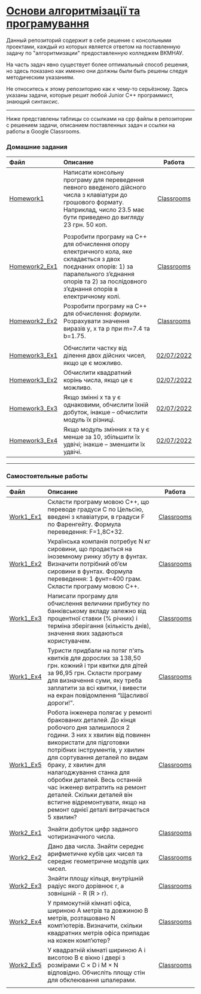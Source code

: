 # [Основи алгоритмізації та програмування](https://classroom.google.com/u/1/c/NDMwNDYxNjY3NjM1)

Данный репозиторий содержит в себе решение с консольными проектами, каждый из которых является ответом на поставленную задачу по "алгоритмизации" предоставленную колледжем ВКМНАУ.

На часть задач явно существует более оптимальный способ решения, но здесь показано как именно они должны были быть решены следуя методическим указаниям.

Не относитесь к этому репозиторию как к чему-то серьёзному. Здесь указаны задачи, которые решит любой Junior C++ программист, знающий синтаксис.

---

Ниже представлены таблицы со ссылками на срр файлы в репозитории с решением задачи, описанием поставленных задач и ссылки на работы в Google Classrooms.

### Домашние задания
| Файл | Описание | Работа |
|:-----|:---------|:------:|
| [Homework1](https://github.com/AnriaruDoragon/VKMNAU-CPP-Exercises/blob/5bf332c3491a16489cc97b95eaa9a014a2615aa8/Homework1/Homework1.cpp) | Написати консольну програму для переведення певного введеного дійсного числа з клавіатури до грошового формату. Наприклад, число 23.5 має бути приведено до вигляду 23 грн. 50 коп. | [Classrooms](https://classroom.google.com/u/1/c/NDMwNDYxNjY3NjM1/a/NDM3MDU2NzE5MzAw/details) |
| | | |
| [Homework2_Ex1](https://github.com/AnriaruDoragon/VKMNAU-CPP-Exercises/blob/5bf332c3491a16489cc97b95eaa9a014a2615aa8/Homework2_Ex1/Homework2_Ex1.cpp) | Розробити програму на С++ для обчислення опору електричного кола, яке складається з двох поєднаних опорів: 1) за паралельного з’єднання опорів та 2) за послідовного з’єднання опорів в електричному колі. | [Classrooms](https://classroom.google.com/u/1/c/NDMwNDYxNjY3NjM1/a/NDMwNjA1OTA3NTgw/details) |
| [Homework2_Ex2](https://github.com/AnriaruDoragon/VKMNAU-CPP-Exercises/blob/5bf332c3491a16489cc97b95eaa9a014a2615aa8/Homework2_Ex2/Homework2_Ex2.cpp) | Розробити програму на С++ для обчислення: *формули*. Розрахувати значення виразів y, x та p при m=7.4 та b=1.75. | [Classrooms](https://classroom.google.com/u/1/c/NDMwNDYxNjY3NjM1/a/NDMwNjA1OTA3NTgw/details) |
| | | |
| [Homework3_Ex1]() | Обчислити частку від ділення двох дійсних чисел, якщо це є можливо. | [02/07/2022](https://classroom.google.com/c/NDMwNDYxNjY3NjM1/a/NDYwMTY5MzM2MzM2/details) |
| [Homework3_Ex2]() | Обчислити квадратний корінь числа, якщо це є можливо. | [02/07/2022](https://classroom.google.com/c/NDMwNDYxNjY3NjM1/a/NDYwMTY5MzM2MzM2/details) |
| [Homework3_Ex3]() | Якщо змінні x та y є однаковими, обчислити їхній добуток, інакше – обчислити модуль їх різниці. | [02/07/2022](https://classroom.google.com/c/NDMwNDYxNjY3NjM1/a/NDYwMTY5MzM2MzM2/details) |
| [Homework3_Ex4]() | Якщо модуль змінних x та y є менше за 10, збільшити їх удвічі; інакше – зменшити їх удвічі. | [02/07/2022](https://classroom.google.com/c/NDMwNDYxNjY3NjM1/a/NDYwMTY5MzM2MzM2/details) |

---

### Самостоятельные работы
| Файл | Описание | Работа |
|:-----|:---------|:------:|
| [Work1_Ex1](https://github.com/AnriaruDoragon/VKMNAU-CPP-Exercises/blob/5bf332c3491a16489cc97b95eaa9a014a2615aa8/Work1_Ex1/Work1_Ex1.cpp) | Скласти програму мовою С++, що переводе градуси С по Цельсію, введені з клавіатури, в градуси F по Фаренгейту. Формула переведення: F=1,8C+32. | [Classrooms](https://classroom.google.com/u/1/c/NDMwNDYxNjY3NjM1/a/NDMzNzQ3ODcxNzY2/details) |
| [Work1_Ex2](https://github.com/AnriaruDoragon/VKMNAU-CPP-Exercises/blob/5bf332c3491a16489cc97b95eaa9a014a2615aa8/Work1_Ex2/Work1_Ex2.cpp) | Українська компанія потребує N кг сировини, що продається на іноземному ринку збуту в фунтах. Визначити потрібний об’єм сировини в фунтах. Формула переведення: 1 фунт=400 грам. Скласти програму мовою С++. | [Classrooms](https://classroom.google.com/u/1/c/NDMwNDYxNjY3NjM1/a/NDMzNzQ3ODcxNzY2/details) |
| [Work1_Ex3](https://github.com/AnriaruDoragon/VKMNAU-CPP-Exercises/blob/5bf332c3491a16489cc97b95eaa9a014a2615aa8/Work1_Ex3/Work1_Ex3.cpp) | Написати програму для обчислення величини прибутку по банківському вкладу залежно від процентної ставки (% річних) і терміна зберігання (кількість днів), значення яких задаються користувачем. | [Classrooms](https://classroom.google.com/u/1/c/NDMwNDYxNjY3NjM1/a/NDMzNzQ3ODcxNzY2/details) |
| [Work1_Ex4](https://github.com/AnriaruDoragon/VKMNAU-CPP-Exercises/blob/5bf332c3491a16489cc97b95eaa9a014a2615aa8/Work1_Ex4/Work1_Ex4.cpp) | Туристи придбали на потяг п'ять квитків для дорослих за 138,50 грн. кожний і три квитки для дітей за 96,95 грн. Скласти програму для визначення суми, яку треба заплатити за всі квитки, і вивести на екран повідомлення “Щасливої дороги!”. | [Classrooms](https://classroom.google.com/u/1/c/NDMwNDYxNjY3NjM1/a/NDMzNzQ3ODcxNzY2/details) |
| [Work1_Ex5](https://github.com/AnriaruDoragon/VKMNAU-CPP-Exercises/blob/5bf332c3491a16489cc97b95eaa9a014a2615aa8/Work1_Ex5/Work1_Ex5.cpp) | Робота інженера полягає у ремонті бракованих деталей. До кінця робочого дня залишилося 2 години. З них х хвилин від повинен використати для підготовки потрібних інструментів, y хвилин для сортування деталей по видам браку, z хвилин для налагоджування станка для обробки деталей. Весь останній час інженер витратить на ремонт деталей. Скільки деталей він встигне відремонтувати, якщо на ремонт однієї деталі витрачається 5 хвилин? | [Classrooms](https://classroom.google.com/u/1/c/NDMwNDYxNjY3NjM1/a/NDMzNzQ3ODcxNzY2/details) |
| | | |
| [Work2_Ex1](https://github.com/AnriaruDoragon/VKMNAU-CPP-Exercises/blob/c81140e498fb6f242777ba5e389726687cbf17b4/Work2_Ex1/Work2_Ex1.cpp) | Знайти добуток цифр заданого чотиризначного числа. | [Classrooms](https://classroom.google.com/c/NDMwNDYxNjY3NjM1/a/NDM4NjY4NTE2ODg4/details) |
| [Work2_Ex2](https://github.com/AnriaruDoragon/VKMNAU-CPP-Exercises/blob/c81140e498fb6f242777ba5e389726687cbf17b4/Work2_Ex2/Work2_Ex2.cpp) | Дано два числа. Знайти середнє арифметичне кубів цих чисел та середнє геометричне модулів цих чисел. | [Classrooms](https://classroom.google.com/c/NDMwNDYxNjY3NjM1/a/NDM4NjY4NTE2ODg4/details) |
| [Work2_Ex3](https://github.com/AnriaruDoragon/VKMNAU-CPP-Exercises/blob/c81140e498fb6f242777ba5e389726687cbf17b4/Work2_Ex3/Work2_Ex3.cpp) | Знайти площу кільця, внутрішній радіус якого дорівнює r, а зовнішній - R (R > r). | [Classrooms](https://classroom.google.com/c/NDMwNDYxNjY3NjM1/a/NDM4NjY4NTE2ODg4/details) |
| [Work2_Ex4](https://github.com/AnriaruDoragon/VKMNAU-CPP-Exercises/blob/c81140e498fb6f242777ba5e389726687cbf17b4/Work2_Ex4/Work2_Ex4.cpp) | У прямокутній кімнаті офіса, шириною А метрів та довжиною В метрів, розташовано N комп’ютерів. Визначити, скільки квадратних метрів офіса припадає на кожен комп’ютер? | [Classrooms](https://classroom.google.com/c/NDMwNDYxNjY3NjM1/a/NDM4NjY4NTE2ODg4/details) |
| [Work2_Ex5](https://github.com/AnriaruDoragon/VKMNAU-CPP-Exercises/blob/c81140e498fb6f242777ba5e389726687cbf17b4/Work2_Ex5/Work2_Ex5.cpp) | У квадратній кімнаті шириною А і висотою B є вікно і двері з розмірами С × D і M × N відповідно. Обчисліть площу стін для обклеювання шпалерами. | [Classrooms](https://classroom.google.com/c/NDMwNDYxNjY3NjM1/a/NDM4NjY4NTE2ODg4/details) |
| | | |
